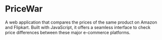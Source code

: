 # PriceWar
A web application that compares the prices of the same product on Amazon and Flipkart. Built with JavaScript, it offers a seamless interface to check price differences between these major e-commerce platforms.
